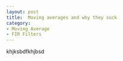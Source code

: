 ```yaml
---
layout: post
title:  Moving averages and why they suck
category:
- Moving Average
- FIR Filters
---
```


khjksbdfkhjbsd